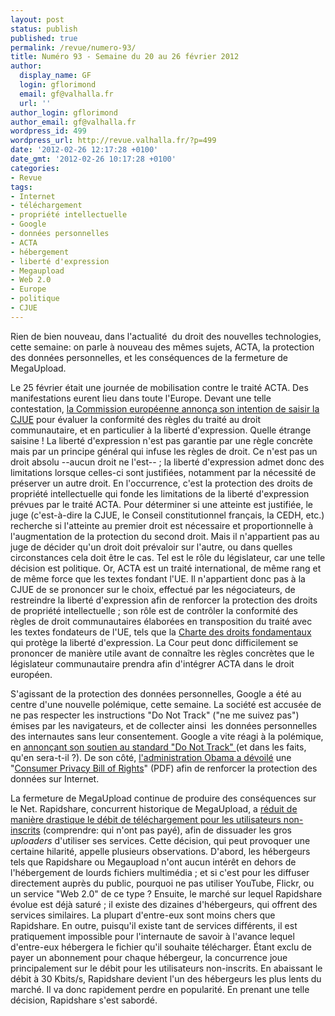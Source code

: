 ```yaml
---
layout: post
status: publish
published: true
permalink: /revue/numero-93/
title: Numéro 93 - Semaine du 20 au 26 février 2012
author:
  display_name: GF
  login: gflorimond
  email: gf@valhalla.fr
  url: ''
author_login: gflorimond
author_email: gf@valhalla.fr
wordpress_id: 499
wordpress_url: http://revue.valhalla.fr/?p=499
date: '2012-02-26 12:17:28 +0100'
date_gmt: '2012-02-26 10:17:28 +0100'
categories:
- Revue
tags:
- Internet
- téléchargement
- propriété intellectuelle
- Google
- données personnelles
- ACTA
- hébergement
- liberté d'expression
- Megaupload
- Web 2.0
- Europe
- politique
- CJUE
---
```

<p>Rien de bien nouveau, dans l'actualité  du droit des nouvelles technologies, cette semaine: on parle à nouveau des mêmes sujets, ACTA, la protection des données personnelles, et les conséquences de la fermeture de MegaUpload.</p>
<p>Le 25 février était une journée de mobilisation contre le traité ACTA. Des manifestations eurent lieu dans toute l'Europe. Devant une telle contestation, <a href="http://www.numerama.com/magazine/21784-acta-la-commission-europeenne-saisit-la-cjue.html">la Commission européenne annonça son intention de saisir la CJUE</a> pour évaluer la conformité des règles du traité au droit communautaire, et en particulier à la liberté d'expression. Quelle étrange saisine ! La liberté d'expression n'est pas garantie par une règle concrète mais par un principe général qui infuse les règles de droit. Ce n'est pas un droit absolu --aucun droit ne l'est-- ; la liberté d'expression admet donc des limitations lorsque celles-ci sont justifiées, notamment par la nécessité de préserver un autre droit. En l'occurrence, c'est la protection des droits de propriété intellectuelle qui fonde les limitations de la liberté d'expression prévues par le traité ACTA. Pour déterminer si une atteinte est justifiée, le juge (c'est-à-dire la CJUE, le Conseil constitutionnel français, la CEDH, etc.) recherche si l'atteinte au premier droit est nécessaire et proportionnelle à l'augmentation de la protection du second droit. Mais il n'appartient pas au juge de décider qu'un droit doit prévaloir sur l'autre, ou dans quelles circonstances cela doit être le cas. Tel est le rôle du législateur, car une telle décision est politique. Or, ACTA est un traité international, de même rang et de même force que les textes fondant l'UE. Il n'appartient donc pas à la CJUE de se prononcer sur le choix, effectué par les négociateurs, de restreindre la liberté d'expression afin de renforcer la protection des droits de propriété intellectuelle ; son rôle est de contrôler la conformité des règles de droit communautaires élaborées en transposition du traité avec les textes fondateurs de l'UE, tels que la <a href="http://www.europarl.europa.eu/charter/pdf/text_fr.pdf">Charte des droits fondamentaux</a> qui protège la liberté d'expression. La Cour peut donc difficilement se prononcer de manière utile avant de connaître les règles concrètes que le législateur communautaire prendra afin d'intégrer ACTA dans le droit européen.</p>
<p>S'agissant de la protection des données personnelles, Google a été au centre d'une nouvelle polémique, cette semaine. La société est accusée de ne pas respecter les instructions "Do Not Track" ("ne me suivez pas") émises par les navigateurs, et de collecter ainsi  les données personnelles des internautes sans leur consentement. Google a vite réagi à la polémique, en <a href="https://www.eff.org/deeplinks/2012/02/white-house-google-and-other-advertising-companies-commit-supporting-do-not-track">annonçant son soutien au standard "Do Not Track" </a>(et dans les faits, qu'en sera-t-il ?). De son côté, <a href="https://www.eff.org/deeplinks/2012/02/obama-administration-unveils-promising-consumer-privacy-plan-devil-details">l'administration Obama a dévoilé</a> une "<a href="http://www.whitehouse.gov/sites/default/files/privacy-final.pdf">Consumer Privacy Bill of Rights</a>" (PDF) afin de renforcer la protection des données sur Internet.</p>
<p>La fermeture de MegaUpload continue de produire des conséquences sur le Net. Rapidshare, concurrent historique de MegaUpload, a <a href="http://arstechnica.com/gadgets/news/2012/02/to-reduce-piracy-rapidshare-throttles-download-speed-for-free-users.ars">réduit de manière drastique le débit de téléchargement pour les utilisateurs non-inscrits</a> (comprendre: qui n'ont pas payé), afin de dissuader les gros <em>uploaders</em> d'utiliser ses services. Cette décision, qui peut provoquer une certaine hilarité, appelle plusieurs observations. D'abord, les hébergeurs tels que Rapidshare ou Megaupload n'ont aucun intérêt en dehors de l'hébergement de lourds fichiers multimédia ; et si c'est pour les diffuser directement auprès du public, pourquoi ne pas utiliser YouTube, Flickr, ou un service "Web 2.0" de ce type ? Ensuite, le marché sur lequel Rapidshare évolue est déjà saturé ; il existe des dizaines d'hébergeurs, qui offrent des services similaires. La plupart d'entre-eux sont moins chers que Rapidshare. En outre, puisqu'il existe tant de services différents, il est pratiquement impossible pour l'internaute de savoir à l'avance lequel d'entre-eux hébergera le fichier qu'il souhaite télécharger. Étant exclu de payer un abonnement pour chaque hébergeur, la concurrence joue principalement sur le débit pour les utilisateurs non-inscrits. En abaissant le débit à 30 Kbits/s, Rapidshare devient l'un des hébergeurs les plus lents du marché. Il va donc rapidement perdre en popularité. En prenant une telle décision, Rapidshare s'est sabordé.</p>
